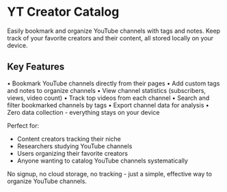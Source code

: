 # YT Creator Catalog

Easily bookmark and organize YouTube channels with tags and notes. Keep track of your favorite creators and their content, all stored locally on your device.

## Key Features
• Bookmark YouTube channels directly from their pages
• Add custom tags and notes to organize channels
• View channel statistics (subscribers, views, video count)
• Track top videos from each channel
• Search and filter bookmarked channels by tags
• Export channel data for analysis
• Zero data collection - everything stays on your device

Perfect for:
- Content creators tracking their niche
- Researchers studying YouTube channels
- Users organizing their favorite creators
- Anyone wanting to catalog YouTube channels systematically

No signup, no cloud storage, no tracking - just a simple, effective way to organize YouTube channels.